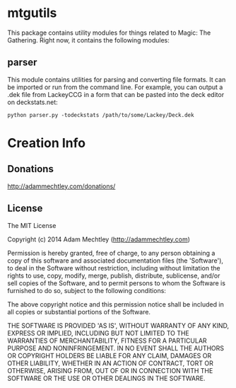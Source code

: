 # mtgutils

This package contains utility modules for things related to Magic: The
Gathering. Right now, it contains the following modules:

## parser

This module contains utilities for parsing and converting file formats. It can
be imported or run from the command line. For example, you can output a .dek
file from LackeyCCG in a form that can be pasted into the deck editor on
deckstats.net:

```python parser.py -todeckstats /path/to/some/Lackey/Deck.dek```

# Creation Info

## Donations
http://adammechtley.com/donations/

## License
The MIT License

Copyright (c) 2014 Adam Mechtley (http://adammechtley.com)

Permission is hereby granted, free of charge, to any person obtaining a copy
of this software and associated documentation files (the 'Software'), to deal
in the Software without restriction, including without limitation the rights
to use, copy, modify, merge, publish, distribute, sublicense, and/or sell
copies of the Software, and to permit persons to whom the Software is
furnished to do so, subject to the following conditions:

The above copyright notice and this permission notice shall be included in
all copies or substantial portions of the Software.

THE SOFTWARE IS PROVIDED 'AS IS', WITHOUT WARRANTY OF ANY KIND, EXPRESS OR
IMPLIED, INCLUDING BUT NOT LIMITED TO THE WARRANTIES OF MERCHANTABILITY,
FITNESS FOR A PARTICULAR PURPOSE AND NONINFRINGEMENT. IN NO EVENT SHALL THE
AUTHORS OR COPYRIGHT HOLDERS BE LIABLE FOR ANY CLAIM, DAMAGES OR OTHER
LIABILITY, WHETHER IN AN ACTION OF CONTRACT, TORT OR OTHERWISE, ARISING FROM,
OUT OF OR IN CONNECTION WITH THE SOFTWARE OR THE USE OR OTHER DEALINGS IN
THE SOFTWARE.